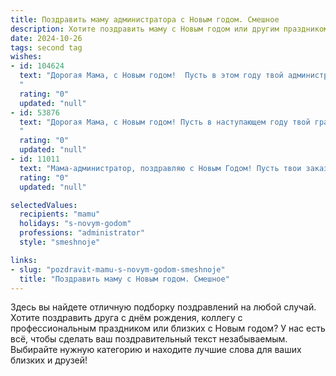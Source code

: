 ```yaml
---
title: Поздравить маму администратора с Новым годом. Смешное
description: Хотите поздравить маму с Новым годом или другим праздником? Наш ИИ создаст незабываемое поздравление, а вы обязательно выделитесь среди других.  
date: 2024-10-26
tags: second tag
wishes:
- id: 104624
  text: "Дорогая Мама, с Новым годом!  Пусть в этом году твой администраторский талант поможет тебе организовать не только рабочие процессы, но и идеальный праздник, полный смеха, подарков и… наконец-то, полного отсутствия внеплановых задач!  Пусть начальник - Дед Мороз - будет щедр, а подчиненные - послушны (хотя бы в новогоднюю ночь)!  Счастья тебе, море позитива и чтобы все твои планы сбылись, как по волшебству!
  "
  rating: "0"
  updated: "null"
- id: 53876
  text: "Дорогая Мама, с Новым годом! Пусть в наступающем году твой график работы будет таким же пустым, как твой рабочий стол в новогоднюю ночь, а твои клиенты – такими же послушными, как Санта-Клаус! 😊🎄
  "
  rating: "0"
  updated: "null"
- id: 11011
  text: "Мама-администратор, поздравляю с Новым Годом! Пусть твои заказы будут как снежинки - красивыми, но не слишком многочисленными. Пусть твои решения будут как новогодние гирлянды - яркими и всегда работающими! И пусть твои праздничные тапочки будут всегда под рукой, чтобы ты могла расслабиться после тяжелого дня управления миром. Счастья, здоровья и много смешных историй в новом году!"
  rating: "0"
  updated: "null"

selectedValues:
  recipients: "mamu"
  holidays: "s-novym-godom"
  professions: "administrator"
  style: "smeshnoje"

links:
- slug: "pozdravit-mamu-s-novym-godom-smeshnoje"
  title: "Поздравить маму с Новым годом. Смешное"
---
```


Здесь вы найдете отличную подборку поздравлений на любой случай.
Хотите поздравить друга с днём рождения, коллегу с профессиональным праздником или близких с Новым годом? У нас есть всё, чтобы сделать ваш поздравительный текст незабываемым. Выбирайте нужную категорию и находите лучшие слова для ваших близких и друзей!
